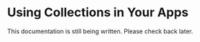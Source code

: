 # Using Collections in Your Apps

This documentation is still being written. Please check back later.

